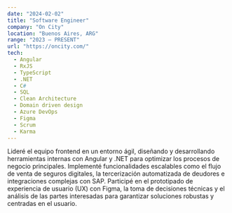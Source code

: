```yaml
---
date: "2024-02-02"
title: "Software Engineer"
company: "On City"
location: "Buenos Aires, ARG"
range: "2023 — PRESENT"
url: "https://oncity.com/"
tech:
  - Angular
  - RxJS
  - TypeScript
  - .NET
  - C#
  - SQL
  - Clean Architecture
  - Domain driven design
  - Azure DevOps
  - Figma
  - Scrum
  - Karma
---
```


Lideré el equipo frontend en un entorno ágil, diseñando y desarrollando herramientas internas con Angular y .NET para optimizar los procesos de negocio principales. Implementé funcionalidades escalables como el flujo de venta de seguros digitales, la tercerización automatizada de deudores e integraciones complejas con SAP. Participé en el prototipado de experiencia de usuario (UX) con Figma, la toma de decisiones técnicas y el análisis de las partes interesadas para garantizar soluciones robustas y centradas en el usuario.
